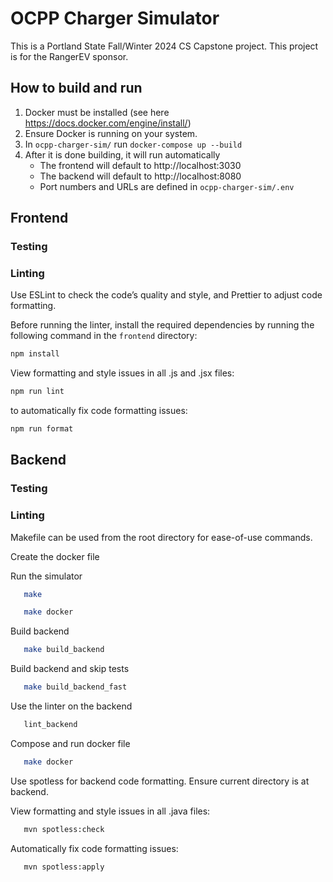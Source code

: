 # OCPP Charger Simulator

This is a Portland State Fall/Winter 2024 CS Capstone project.
This project is for the RangerEV sponsor.

## How to build and run

1. Docker must be installed (see here https://docs.docker.com/engine/install/)
2. Ensure Docker is running on your system.
3. In `ocpp-charger-sim/` run `docker-compose up --build`
4. After it is done building, it will run automatically
   - The frontend will default to http://localhost:3030
   - The backend will default to http://localhost:8080
   - Port numbers and URLs are defined in `ocpp-charger-sim/.env`

## Frontend

### Testing

### Linting

Use ESLint to check the code’s quality and style, and Prettier to adjust code formatting.

Before running the linter, install the required dependencies by running the following command in the `frontend` directory:

```bash
npm install
```

View formatting and style issues in all .js and .jsx files:

```bash
npm run lint
```

to automatically fix code formatting issues:

```bash
npm run format
```

## Backend

### Testing

### Linting

Makefile can be used from the root directory for ease-of-use commands.

Create the docker file

Run the simulator

```bash
   make
```

```bash
   make docker
```

Build backend

```bash
   make build_backend
```

Build backend and skip tests

```bash
   make build_backend_fast
```

Use the linter on the backend

```bash
   lint_backend
```

Compose and run docker file

```bash
   make docker
```

Use spotless for backend code formatting. Ensure current directory is at backend.

View formatting and style issues in all .java files:

```bash
   mvn spotless:check
```

Automatically fix code formatting issues:

```bash
   mvn spotless:apply
```

